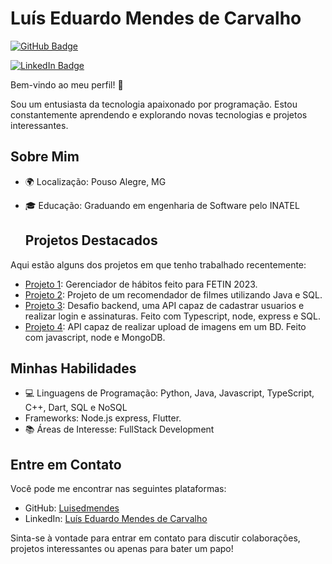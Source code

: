 # Luís Eduardo Mendes de Carvalho

[![GitHub Badge](https://img.shields.io/github/followers/seu-usuario?label=Seguir&style=social)](https://github.com/Luisedmendes)

[![LinkedIn Badge](https://img.shields.io/badge/LinkedIn-Perfil-brightgreen)](https://www.linkedin.com/in/luiseduardomcarvalho/)

Bem-vindo ao meu perfil! 👋

Sou um entusiasta da tecnologia apaixonado por programação. Estou constantemente aprendendo e explorando novas tecnologias e projetos interessantes.

## Sobre Mim

- 🌍 Localização: Pouso Alegre, MG
- 🎓 Educação: Graduando em engenharia de Software pelo INATEL

  ## Projetos Destacados

Aqui estão alguns dos projetos em que tenho trabalhado recentemente:

- [Projeto 1](https://github.com/Luisedmendes/study-mate): Gerenciador de hábitos feito para FETIN 2023.
- [Projeto 2](https://github.com/Luisedmendes/RecomendadorDeFilmes): Projeto de um recomendador de filmes utilizando Java e SQL.
- [Projeto 3](https://github.com/Luisedmendes/desafio-backend): Desafio backend, uma API capaz de cadastrar usuarios e realizar login e assinaturas. Feito com Typescript, node, express e SQL.
- [Projeto 4](https://github.com/Luisedmendes/API-upload-images): API capaz de realizar upload de imagens em um BD. Feito com javascript, node e MongoDB.

## Minhas Habilidades

- 💻 Linguagens de Programação: Python, Java, Javascript, TypeScript, C++, Dart, SQL e NoSQL
- Frameworks: Node.js express, Flutter.
- 📚 Áreas de Interesse: FullStack Development

## Entre em Contato

Você pode me encontrar nas seguintes plataformas:

- GitHub: [Luisedmendes](https://github.com/Luisedmendes)
- LinkedIn: [Luís Eduardo Mendes de Carvalho](https://www.linkedin.com/in/luiseduardomcarvalho/)

Sinta-se à vontade para entrar em contato para discutir colaborações, projetos interessantes ou apenas para bater um papo!

